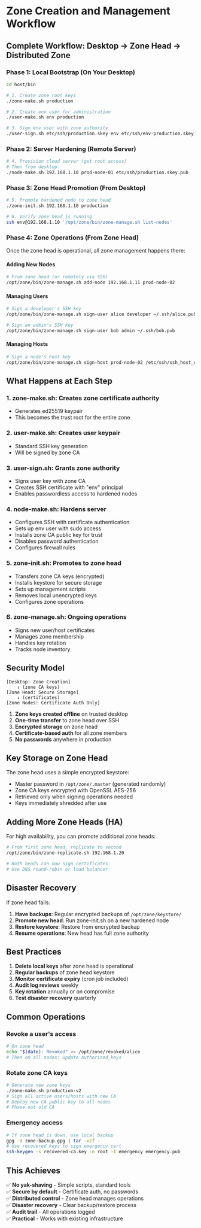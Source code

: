 # Zone Creation and Management Workflow

## Complete Workflow: Desktop → Zone Head → Distributed Zone

### Phase 1: Local Bootstrap (On Your Desktop)
```bash
cd host/bin

# 1. Create zone root keys
./zone-make.sh production

# 2. Create env user for administration  
./user-make.sh env production

# 3. Sign env user with zone authority
./user-sign.sh etc/ssh/production.skey env etc/ssh/env-production.skey.pub
```

### Phase 2: Server Hardening (Remote Server)
```bash
# 4. Provision cloud server (get root access)
# Then from desktop:
./node-make.sh 192.168.1.10 prod-node-01 etc/ssh/production.skey.pub
```

### Phase 3: Zone Head Promotion (From Desktop)
```bash
# 5. Promote hardened node to zone head
./zone-init.sh 192.168.1.10 production

# 6. Verify zone head is running
ssh env@192.168.1.10 '/opt/zone/bin/zone-manage.sh list-nodes'
```

### Phase 4: Zone Operations (From Zone Head)

Once the zone head is operational, all zone management happens there:

#### Adding New Nodes
```bash
# From zone head (or remotely via SSH)
/opt/zone/bin/zone-manage.sh add-node 192.168.1.11 prod-node-02
```

#### Managing Users
```bash
# Sign a developer's SSH key
/opt/zone/bin/zone-manage.sh sign-user alice developer ~/.ssh/alice.pub

# Sign an admin's SSH key  
/opt/zone/bin/zone-manage.sh sign-user bob admin ~/.ssh/bob.pub
```

#### Managing Hosts
```bash
# Sign a node's host key
/opt/zone/bin/zone-manage.sh sign-host prod-node-02 /etc/ssh/ssh_host_ed25519_key.pub
```

## What Happens at Each Step

### 1. **zone-make.sh**: Creates zone certificate authority
- Generates ed25519 keypair
- This becomes the trust root for the entire zone

### 2. **user-make.sh**: Creates user keypair
- Standard SSH key generation
- Will be signed by zone CA

### 3. **user-sign.sh**: Grants zone authority
- Signs user key with zone CA
- Creates SSH certificate with "env" principal
- Enables passwordless access to hardened nodes

### 4. **node-make.sh**: Hardens server
- Configures SSH with certificate authentication
- Sets up env user with sudo access
- Installs zone CA public key for trust
- Disables password authentication
- Configures firewall rules

### 5. **zone-init.sh**: Promotes to zone head
- Transfers zone CA keys (encrypted)
- Installs keystore for secure storage
- Sets up management scripts
- Removes local unencrypted keys
- Configures zone operations

### 6. **zone-manage.sh**: Ongoing operations
- Signs new user/host certificates
- Manages zone membership
- Handles key rotation
- Tracks node inventory

## Security Model

```
[Desktop: Zone Creation]
    ↓ (zone CA keys)
[Zone Head: Secure Storage]
    ↓ (certificates)
[Zone Nodes: Certificate Auth Only]
```

1. **Zone keys created offline** on trusted desktop
2. **One-time transfer** to zone head over SSH
3. **Encrypted storage** on zone head
4. **Certificate-based auth** for all zone members
5. **No passwords** anywhere in production

## Key Storage on Zone Head

The zone head uses a simple encrypted keystore:
- Master password in `/opt/zone/.master` (generated randomly)
- Zone CA keys encrypted with OpenSSL AES-256
- Retrieved only when signing operations needed
- Keys immediately shredded after use

## Adding More Zone Heads (HA)

For high availability, you can promote additional zone heads:

```bash
# From first zone head, replicate to second
/opt/zone/bin/zone-replicate.sh 192.168.1.20

# Both heads can now sign certificates
# Use DNS round-robin or load balancer
```

## Disaster Recovery

If zone head fails:

1. **Have backups**: Regular encrypted backups of `/opt/zone/keystore/`
2. **Promote new head**: Run zone-init.sh on a new hardened node
3. **Restore keystore**: Restore from encrypted backup
4. **Resume operations**: New head has full zone authority

## Best Practices

1. **Delete local keys** after zone head is operational
2. **Regular backups** of zone head keystore
3. **Monitor certificate expiry** (cron job included)
4. **Audit log reviews** weekly
5. **Key rotation** annually or on compromise
6. **Test disaster recovery** quarterly

## Common Operations

### Revoke a user's access
```bash
# On zone head
echo "$(date): Revoked" >> /opt/zone/revoked/alice
# Then on all nodes: Update authorized_keys
```

### Rotate zone CA keys
```bash
# Generate new zone keys
./zone-make.sh production-v2
# Sign all active users/hosts with new CA
# Deploy new CA public key to all nodes
# Phase out old CA
```

### Emergency access
```bash
# If zone head is down, use local backup
gpg -d zone-backup.gpg | tar -xzf -
# Use recovered keys to sign emergency cert
ssh-keygen -s recovered-ca.key -n root -I emergency emergency.pub
```

## This Achieves

✅ **No yak-shaving** - Simple scripts, standard tools  
✅ **Secure by default** - Certificate auth, no passwords  
✅ **Distributed control** - Zone head manages operations  
✅ **Disaster recovery** - Clear backup/restore process  
✅ **Audit trail** - All operations logged  
✅ **Practical** - Works with existing infrastructure